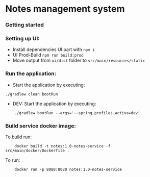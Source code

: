 # Notes management system

### Getting started

### Setting up UI:

* Install dependencies UI part with ```npm i```
* UI Prod-Build ```npm run build:prod```
* Move output from ```ui/dist``` folder to ```src/main/resources/static```

### Run the application:

* Start the application by executing: 

```./gradlew clean bootRun```

* DEV: Start the application by executing: 

```
    ./gradlew bootRun --args='--spring.profiles.active=dev' 
```

### Build service docker image:

To build run:
```
    docker build -t notes:1.0-notes-service -f src/main/docker/Dockerfile .
```

To run:
```
    docker run -p 8080:8080 notes:1.0-notes-service
```